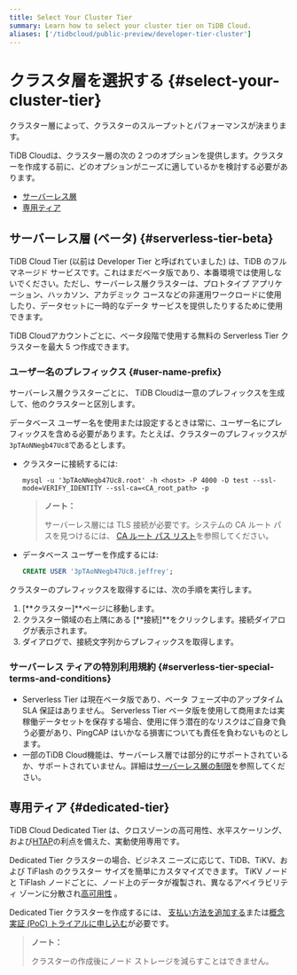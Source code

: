 ```yaml
---
title: Select Your Cluster Tier
summary: Learn how to select your cluster tier on TiDB Cloud.
aliases: ['/tidbcloud/public-preview/developer-tier-cluster']
---
```


# クラスタ層を選択する {#select-your-cluster-tier}

クラスター層によって、クラスターのスループットとパフォーマンスが決まります。

TiDB Cloudは、クラスター層の次の 2 つのオプションを提供します。クラスターを作成する前に、どのオプションがニーズに適しているかを検討する必要があります。

-   [サーバーレス層](#serverless-tier-beta)
-   [専用ティア](#dedicated-tier)

## サーバーレス層 (ベータ) {#serverless-tier-beta}

TiDB Cloud Tier (以前は Developer Tier と呼ばれていました) は、TiDB のフル マネージド サービスです。これはまだベータ版であり、本番環境では使用しないでください。ただし、サーバーレス層クラスターは、プロトタイプ アプリケーション、ハッカソン、アカデミック コースなどの非運用ワークロードに使用したり、データセットに一時的なデータ サービスを提供したりするために使用できます。

TiDB Cloudアカウントごとに、ベータ段階で使用する無料の Serverless Tier クラスターを最大 5 つ作成できます。

### ユーザー名のプレフィックス {#user-name-prefix}

<!--Important: Do not update the section name "User name prefix" because this section is referenced by TiDB backend error messages.-->

サーバーレス層クラスターごとに、 TiDB Cloudは一意のプレフィックスを生成して、他のクラスターと区別します。

データベース ユーザー名を使用または設定するときは常に、ユーザー名にプレフィックスを含める必要があります。たとえば、クラスターのプレフィックスが`3pTAoNNegb47Uc8`であるとします。

-   クラスターに接続するには:

    ```shell
    mysql -u '3pTAoNNegb47Uc8.root' -h <host> -P 4000 -D test --ssl-mode=VERIFY_IDENTITY --ssl-ca=<CA_root_path> -p
    ```

    > **ノート：**
    >
    > サーバーレス層には TLS 接続が必要です。システムの CA ルート パスを見つけるには、 [CA ルート パス リスト](/tidb-cloud/secure-connections-to-serverless-tier-clusters.md#where-is-the-ca-root-path-on-my-system)を参照してください。

-   データベース ユーザーを作成するには:

    ```sql
    CREATE USER '3pTAoNNegb47Uc8.jeffrey';
    ```

クラスターのプレフィックスを取得するには、次の手順を実行します。

1.  [**クラスター]**ページに移動します。
2.  クラスター領域の右上隅にある [**接続]**をクリックします。接続ダイアログが表示されます。
3.  ダイアログで、接続文字列からプレフィックスを取得します。

### サーバーレス ティアの特別利用規約 {#serverless-tier-special-terms-and-conditions}

-   Serverless Tier は現在ベータ版であり、ベータ フェーズ中のアップタイム SLA 保証はありません。 Serverless Tier ベータ版を使用して商用または実稼働データセットを保存する場合、使用に伴う潜在的なリスクはご自身で負う必要があり、PingCAP はいかなる損害についても責任を負わないものとします。
-   一部のTiDB Cloud機能は、サーバーレス層では部分的にサポートされているか、サポートされていません。詳細は[サーバーレス層の制限](/tidb-cloud/serverless-tier-limitations.md)を参照してください。

## 専用ティア {#dedicated-tier}

TiDB Cloud Dedicated Tier は、クロスゾーンの高可用性、水平スケーリング、および[HTAP](https://en.wikipedia.org/wiki/Hybrid_transactional/analytical_processing)の利点を備えた、実動使用専用です。

Dedicated Tier クラスターの場合、ビジネス ニーズに応じて、TiDB、TiKV、および TiFlash のクラスター サイズを簡単にカスタマイズできます。 TiKV ノードと TiFlash ノードごとに、ノード上のデータが複製され、異なるアベイラビリティ ゾーンに分散され[高可用性](/tidb-cloud/high-availability-with-multi-az.md) 。

Dedicated Tier クラスターを作成するには、 [支払い方法を追加する](/tidb-cloud/tidb-cloud-billing.md#payment-method)または[概念実証 (PoC) トライアルに申し込む](/tidb-cloud/tidb-cloud-poc.md)が必要です。

> **ノート：**
>
> クラスターの作成後にノード ストレージを減らすことはできません。
